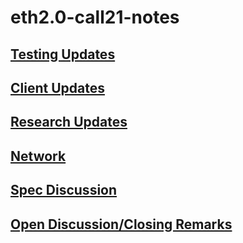 # eth2.0-call21-notes


## [Testing Updates](https://youtu.be/YB8o_5qjNBc?t=245)


## [Client Updates](https://youtu.be/YB8o_5qjNBc?t=830)


## [Research Updates](https://youtu.be/YB8o_5qjNBc?t=1725)


## [Network](https://youtu.be/YB8o_5qjNBc?t=2470)


## [Spec Discussion](https://youtu.be/YB8o_5qjNBc?t=5095)


## [Open Discussion/Closing Remarks](https://youtu.be/YB8o_5qjNBc?t=5540)

 
